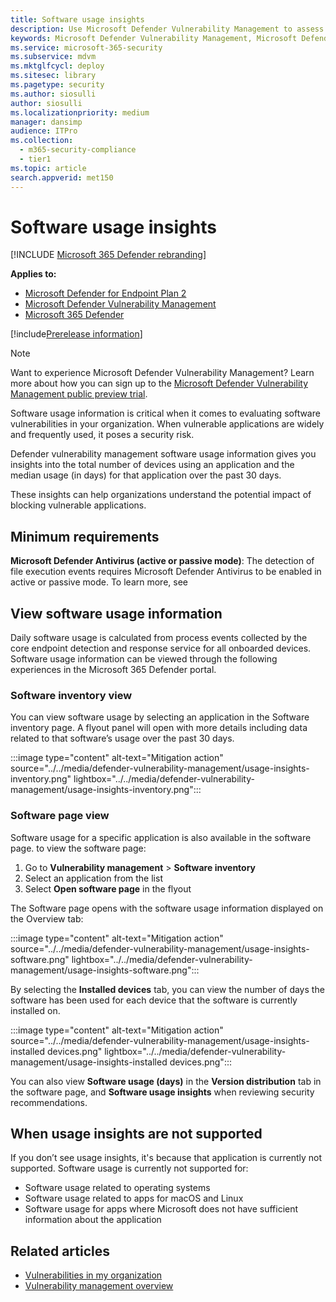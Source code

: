 ```yaml
---
title: Software usage insights
description: Use Microsoft Defender Vulnerability Management to assess software usage
keywords: Microsoft Defender Vulnerability Management, Microsoft Defender for Endpoint block vulnerable applications, mdvm, vulnerability management, software usage, insights
ms.service: microsoft-365-security
ms.subservice: mdvm
ms.mktglfcycl: deploy
ms.sitesec: library
ms.pagetype: security
ms.author: siosulli
author: siosulli
ms.localizationpriority: medium
manager: dansimp
audience: ITPro
ms.collection:
  - m365-security-compliance
  - tier1
ms.topic: article
search.appverid: met150
---
```


# Software usage insights

[!INCLUDE [Microsoft 365 Defender rebranding](../../includes/microsoft-defender.md)]

**Applies to:**

- [Microsoft Defender for Endpoint Plan 2](https://go.microsoft.com/fwlink/?linkid=2154037)
- [Microsoft Defender Vulnerability Management](index.yml)
- [Microsoft 365 Defender](https://go.microsoft.com/fwlink/?linkid=2118804)

[!include[Prerelease information](../../includes/prerelease.md)]

>[!Note]
> Want to experience Microsoft Defender Vulnerability Management? Learn more about how you can sign up to the [Microsoft Defender Vulnerability Management public preview trial](../defender-vulnerability-management/get-defender-vulnerability-management.md).

Software usage information is critical when it comes to evaluating software vulnerabilities in your organization. When vulnerable applications are widely and frequently used, it poses a security risk.

Defender vulnerability management software usage information gives you insights into the total number of devices using an application and the median usage (in days) for that application over the past 30 days.

These insights can help organizations understand the potential impact of blocking vulnerable applications.

## Minimum requirements

**Microsoft Defender Antivirus (active or passive mode)**:
The detection of file execution events requires Microsoft Defender Antivirus to be enabled in active or passive mode. To learn more, see

## View software usage information

Daily software usage is calculated from process events collected by the core endpoint detection and response service for all onboarded devices. Software usage information can be viewed through the following experiences in the Microsoft 365 Defender portal.

### Software inventory view

You can view software usage by selecting an application in the Software inventory page. A flyout panel will open with more details including data related to that software’s usage over the past 30 days.

:::image type="content" alt-text="Mitigation action" source="../../media/defender-vulnerability-management/usage-insights-inventory.png" lightbox="../../media/defender-vulnerability-management/usage-insights-inventory.png":::

### Software page view

Software usage for a specific application is also available in the software page. to view the software page:

1. Go to **Vulnerability management** > **Software inventory**
2. Select an application from the list
3. Select **Open software page** in the flyout

The Software page opens with the software usage information displayed on the Overview tab:

:::image type="content" alt-text="Mitigation action" source="../../media/defender-vulnerability-management/usage-insights-software.png" lightbox="../../media/defender-vulnerability-management/usage-insights-software.png":::

By selecting the **Installed devices** tab, you can view the number of days the software has been used for each device that the software is currently installed on.

:::image type="content" alt-text="Mitigation action" source="../../media/defender-vulnerability-management/usage-insights-installed devices.png" lightbox="../../media/defender-vulnerability-management/usage-insights-installed devices.png":::

You can also view **Software usage (days)** in the **Version distribution** tab in the software page, and **Software usage insights** when reviewing security recommendations.

## **When usage insights are not supported**

If you don’t see usage insights, it's because that application is currently not supported. Software usage is currently not supported for:

- Software usage related to operating systems
- Software usage related to apps for macOS and Linux
- Software usage for apps where Microsoft does not have sufficient information about the application

## Related articles

- [Vulnerabilities in my organization](tvm-weaknesses.md)
- [Vulnerability management overview](defender-vulnerability-management.md)

